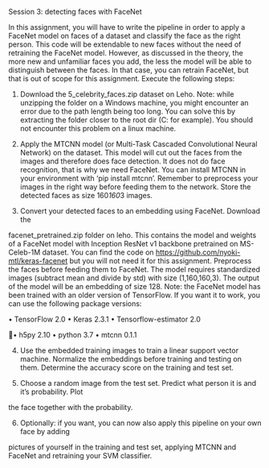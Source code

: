 Session 3: detecting faces with FaceNet

In this assignment, you will have to write the pipeline in order to apply a FaceNet model on faces of
a dataset and classify the face as the right person. This code will be extendable to new faces without
the need of retraining the FaceNet model. However, as discussed in the theory, the more new and
unfamiliar faces you add, the less the model will be able to distinguish between the faces. In that
case, you can retrain FaceNet, but that is out of scope for this assignment. Execute the following
steps:

1.  Download the 5_celebrity_faces.zip dataset on Leho. Note: while unzipping the folder on a
Windows machine, you might encounter an error due to the path length being too long. You
can solve this by extracting the folder closer to the root dir (C: for example). You should not
encounter this problem on a linux machine.

2.  Apply the MTCNN model (or Multi-Task Cascaded Convolutional Neural Network) on the
dataset. This model will cut out the faces from the images and therefore does face
detection. It does not do face recognition, that is why we need FaceNet. You can install
MTCNN in your environment with ‘pip install mtcnn’. Remember to preprocess your images
in the right way before feeding them to the network. Store the detected faces as size
160*160*3 images.

3.  Convert your detected faces to an embedding using FaceNet. Download the

facenet_pretrained.zip folder on leho. This contains the model and weights of a FaceNet
model with Inception ResNet v1 backbone pretrained on MS-Celeb-1M dataset. You can find
the code on https://github.com/nyoki-mtl/keras-facenet but you will not need it for this
assignment. Preprocess the faces before feeding them to FaceNet. The model requires
standardized images (subtract mean and divide by std) with size (1,160,160,3). The output of
the model will be an embedding of size 128. Note: the FaceNet model has been trained with
an older version of TensorFlow. If you want it to work, you can use the following package
versions:

•  TensorFlow 2.0
•  Keras 2.3.1
•  Tensorflow-estimator 2.0

•  h5py 2.10
•  python 3.7
•  mtcnn 0.1.1

4.  Use the embedded training images to train a linear support vector machine. Normalize the
embeddings before training and testing on them. Determine the accuracy score on the
training and test set.

5.  Choose a random image from the test set. Predict what person it is and it’s probability. Plot

the face together with the probability.

6.  Optionally: if you want, you can now also apply this pipeline on your own face by adding

pictures of yourself in the training and test set, applying MTCNN and FaceNet and retraining
your SVM classifier.